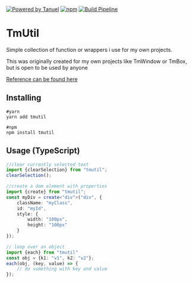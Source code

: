 [![Powered by Tanuel](https://img.shields.io/badge/Powered%20by-Tanuel-b22.svg)](https://gitlab.com/Tanuel)
[![npm](https://img.shields.io/npm/dt/tmutil.svg?logo=npm)](https://www.npmjs.com/package/tmutil)
[![Build Pipeline](https://gitlab.com/Tanuel/tmutil/badges/master/pipeline.svg)](https://gitlab.com/Tanuel/tmutil/pipelines)

# TmUtil

Simple collection of function or wrappers i use for my own projects.

This was originally created for my own projects like TmWindow or TmBox,
but is open to be used by anyone

[Reference can be found here](https://tanuel.gitlab.io/tmutil)

## Installing

    #yarn
    yarn add tmutil
    
    #npm
    npm install tmutil
    
## Usage (TypeScript)

```TypeScript
//clear currently selected text
import {clearSelection} from "tmutil";
clearSelection();

//create a dom element with properties
import {create} from "tmutil";
const myDiv = create<"div">("div", {
    className: "myClass",
    id: "myId",
    style: {
        width: "100px",
        height: "100px"
    }
});

// loop over an object
import {each} from "tmutil"
const obj = {k1: "v1", k2: "v2"};
each(obj, (key, value) => {
    // do something with key and value
});
```